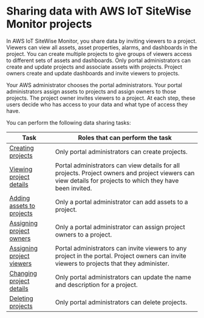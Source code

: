 # Sharing data with AWS IoT SiteWise Monitor projects<a name="share-data"></a>

In AWS IoT SiteWise Monitor, you share data by inviting viewers to a project\. Viewers can view all assets, asset properties, alarms, and dashboards in the project\. You can create multiple projects to give groups of viewers access to different sets of assets and dashboards\. Only portal administrators can create and update projects and associate assets with projects\. Project owners create and update dashboards and invite viewers to projects\.

Your AWS administrator chooses the portal administrators\. Your portal administrators assign assets to projects and assign owners to those projects\. The project owner invites viewers to a project\. At each step, these users decide who has access to your data and what type of access they have\.

You can perform the following data sharing tasks:


| Task | Roles that can perform the task | 
| --- | --- | 
| [Creating projects](create-projects.md) | Only portal administrators can create projects\. | 
| [Viewing project details](view-project-details.md) | Portal administrators can view details for all projects\. Project owners and project viewers can view details for projects to which they have been invited\. | 
| [Adding assets to projects](add-assets-to-projects-sd.md) | Only a portal administrator can add assets to a project\. | 
| [Assigning project owners](assign-project-owners.md) | Only a portal administrator can assign project owners to a project\. | 
| [Assigning project viewers](assign-project-viewers.md) | Portal administrators can invite viewers to any project in the portal\. Project owners can invite viewers to projects that they administer\. | 
| [Changing project details](edit-project-details.md) | Only portal administrators can update the name and description for a project\. | 
| [Deleting projects](delete-projects.md) | Only portal administrators can delete projects\. | 